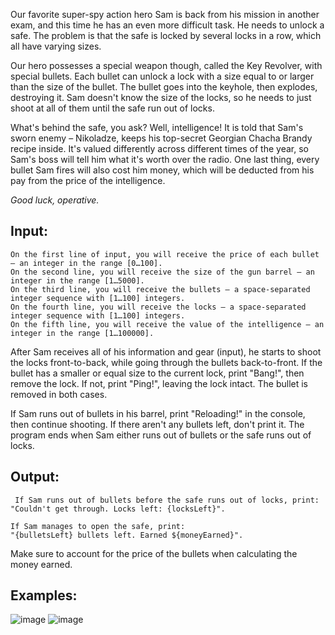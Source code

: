 Our favorite super-spy action hero Sam is back from his mission in another exam, and this time he has an even more difficult task. He needs to unlock a safe. The problem is that the safe is locked by several locks in a row, which all have varying sizes.

Our hero possesses a special weapon though, called the Key Revolver, with special bullets. Each bullet can unlock a lock with a size equal to or larger than the size of the bullet. The bullet goes into the keyhole, then explodes, destroying it. Sam doesn't know the size of the locks, so he needs to just shoot at all of them until the safe run out of locks.

What's behind the safe, you ask? Well, intelligence! It is told that Sam's sworn enemy – Nikoladze, keeps his top-secret Georgian Chacha Brandy recipe inside. It's valued differently across different times of the year, so Sam's boss will tell him what it's worth over the radio. One last thing, every bullet Sam fires will also cost him money, which will be deducted from his pay from the price of the intelligence. 

*Good luck, operative.*

## Input: 

	On the first line of input, you will receive the price of each bullet – an integer in the range [0…100].
	On the second line, you will receive the size of the gun barrel – an integer in the range [1…5000].
	On the third line, you will receive the bullets – a space-separated integer sequence with [1…100] integers.
	On the fourth line, you will receive the locks – a space-separated integer sequence with [1…100] integers.
	On the fifth line, you will receive the value of the intelligence – an integer in the range [1…100000].

After Sam receives all of his information and gear (input), he starts to shoot the locks front-to-back, while going through the bullets back-to-front.
If the bullet has a smaller or equal size to the current lock, print "Bang!", then remove the lock. If not, print "Ping!", leaving the lock intact. The bullet is removed in both cases.

If Sam runs out of bullets in his barrel, print "Reloading!" in the console, then continue shooting. If there aren't any bullets left, don't print it.
The program ends when Sam either runs out of bullets or the safe runs out of locks.

## Output:

	 If Sam runs out of bullets before the safe runs out of locks, print:
	"Couldn't get through. Locks left: {locksLeft}".
	
	If Sam manages to open the safe, print:
	"{bulletsLeft} bullets left. Earned ${moneyEarned}".
	
Make sure to account for the price of the bullets when calculating the money earned.

## Examples:

![image](https://user-images.githubusercontent.com/45227327/213292664-24f85d34-368c-4c8e-8639-5235e57fcbc2.png)
![image](https://user-images.githubusercontent.com/45227327/213294873-66ce8ecc-4307-4e24-9dec-5fd11858bfef.png)

